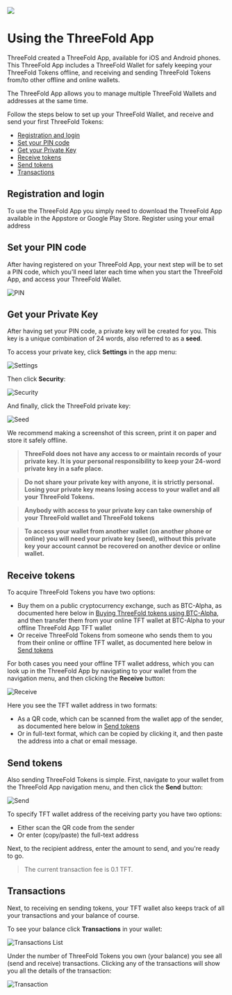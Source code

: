 
![](img/wallettitlescreen.png)


# Using the ThreeFold App

ThreeFold created a ThreeFold App, available for iOS and Android phones. This ThreeFold App includes a ThreeFold Wallet for safely keeping your ThreeFold Tokens offline, and receiving and sending ThreeFold Tokens from/to other offline and online wallets.  

The ThreeFold App allows you to manage multiple ThreeFold Wallets and addresses at the same time.

Follow the steps below to set up your ThreeFold Wallet, and receive and send your first ThreeFold Tokens:

- [Registration and login](#iyo)
- [Set your PIN code](#pin)
- [Get your Private Key](#seed)
- [Receive tokens](#receive)
- [Send tokens](#send)
- [Transactions](#transactions)

<a id='iyo'><a>

## Registration and login

To use the ThreeFold App you simply need to download the ThreeFold App available in the Appstore or Google Play Store. Register using your email address 


<a id='pin'><a>

## Set your PIN code

After having registered on your ThreeFold App, your next step will be to set a PIN code, which you'll need later each time when you start the ThreeFold App, and access your ThreeFold Wallet.

![PIN](https://raw.githubusercontent.com/threefoldfoundation/info_tokens/master/docs/img/wallet-pin-300.jpg)


<a id='seed'><a>

## Get your Private Key

After having set your PIN code, a private key will be created for you. This key is a unique combination of 24 words, also referred to as a **seed**. 

To access your private key, click **Settings** in the app menu:

![Settings](https://raw.githubusercontent.com/threefoldfoundation/info_tokens/master/docs/img/wallet-settings.png)


Then click **Security**:

![Security](https://raw.githubusercontent.com/threefoldfoundation/info_tokens/master/docs/img/wallet-security.png)

And finally, click the ThreeFold private key:

![Seed](https://raw.githubusercontent.com/threefoldfoundation/info_tokens/master/docs/img/wallet-seed.png)


We recommend making a screenshot of this screen, print it on paper and store it safely offline.

> **ThreeFold does not have any access to or maintain records of your private key. It is your personal responsibility to keep your 24-word private key in a safe place.**

> **Do not share your private key with anyone, it is strictly personal. Losing your private key means losing access to your wallet and all your ThreeFold Tokens.**

> **Anybody with access to your private key can take ownership of your ThreeFold wallet and ThreeFold tokens**

> **To access your wallet from another wallet (on another phone or online) you will need your private key (seed), without this private key your account cannot be recovered on another device or online wallet.**


<a id='receive'><a>

## Receive tokens

To acquire ThreeFold Tokens you have two options:
- Buy them on a public cryptocurrency exchange, such as BTC-Alpha, as documented here below in [Buying ThreeFold tokens using BTC-Alpha](#btc-alpha), and then transfer them from your online TFT wallet at BTC-Alpha to your offline ThreeFold App TFT wallet
- Or receive ThreeFold Tokens from someone who sends them to you from their online or offline TFT wallet, as documented here below in [Send tokens](#send)

For both cases you need your offline TFT wallet address, which you can look up in the ThreeFold App by navigating to your wallet from the navigation menu, and then clicking the **Receive** button:

![Receive](https://raw.githubusercontent.com/threefoldfoundation/info_tokens/master/docs/img/wallet-receive-300.jpg)

Here you see the TFT wallet address in two formats:
- As a QR code, which can be scanned from the wallet app of the sender, as documented here below in [Send tokens](#send) 
- Or in full-text format, which can be copied by clicking it, and then paste the address into a chat or email message. 


<a id='send'><a>

## Send tokens

Also sending ThreeFold Tokens is simple. First, navigate to your wallet from the ThreeFold App navigation menu, and then click the **Send** button:

![Send](https://raw.githubusercontent.com/threefoldfoundation/info_tokens/master/docs/img/wallet-send-300.jpg)

To specify TFT wallet address of the receiving party you have two options:
- Either scan the QR code from the sender
- Or enter (copy/paste) the full-text address 

Next, to the recipient address, enter the amount to send, and you're ready to go. 

> The current transaction fee is 0.1 TFT.


<a id='transactions'><a>

## Transactions

Next, to receiving en sending tokens, your TFT wallet also keeps track of all your transactions and your balance of course.

To see your balance click **Transactions** in your wallet:

![Transactions List](https://raw.githubusercontent.com/threefoldfoundation/info_tokens/master/docs/img/wallet-transaction-list-300.jpg)

Under the number of ThreeFold Tokens you own (your balance) you see all (send and receive) transactions. Clicking any of the transactions will show you all the details of the transaction: 

![Transaction](https://raw.githubusercontent.com/threefoldfoundation/info_tokens/master/docs/img/wallet-transaction-300.jpg)
